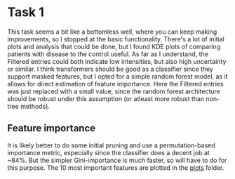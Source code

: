 # Task 1
This task seems a bit like a bottomless well, where you can keep making improvements, so I stopped at the basic functionality.
There's a lot of initial plots and analysis that could be done, but I found KDE plots of comparing patients with disease to the control useful.
As far as I understand, the Filtered entries could both indicate low intensities, but also high uncertainty or similar.
I think transformers should be good as a classifier since they support masked features, but I opted for a simple random forest model, as it allows for direct estimation of feature importance.
Here the Filtered entries was just replaced with a small value, since the random forest architecture should be robust under this assumption (or atleast more robust than non-tree methods).

## Feature importance
It is likely better to do some initial pruning and use a permutation-based importance metric, especially since the classifier does a decent job at ~84%.
But the simpler Gini-importance is much faster, so will have to do for this purpose.
The 10 most important features are plotted in the [plots](./plots) folder.
